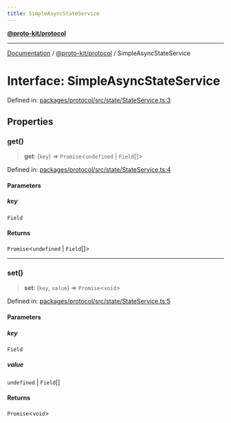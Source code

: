 ```yaml
---
title: SimpleAsyncStateService
---
```


[**@proto-kit/protocol**](../README.md)

***

[Documentation](../../../README.md) / [@proto-kit/protocol](../README.md) / SimpleAsyncStateService

# Interface: SimpleAsyncStateService

Defined in: [packages/protocol/src/state/StateService.ts:3](https://github.com/proto-kit/framework/blob/4d6b3b6da51b3edee0fbf25ce72c1f59ec61e891/packages/protocol/src/state/StateService.ts#L3)

## Properties

### get()

> **get**: (`key`) => `Promise`\<`undefined` \| `Field`[]\>

Defined in: [packages/protocol/src/state/StateService.ts:4](https://github.com/proto-kit/framework/blob/4d6b3b6da51b3edee0fbf25ce72c1f59ec61e891/packages/protocol/src/state/StateService.ts#L4)

#### Parameters

##### key

`Field`

#### Returns

`Promise`\<`undefined` \| `Field`[]\>

***

### set()

> **set**: (`key`, `value`) => `Promise`\<`void`\>

Defined in: [packages/protocol/src/state/StateService.ts:5](https://github.com/proto-kit/framework/blob/4d6b3b6da51b3edee0fbf25ce72c1f59ec61e891/packages/protocol/src/state/StateService.ts#L5)

#### Parameters

##### key

`Field`

##### value

`undefined` | `Field`[]

#### Returns

`Promise`\<`void`\>
